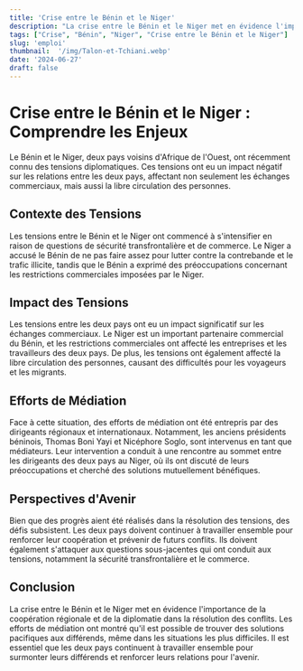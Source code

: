 ```yaml
---
title: 'Crise entre le Bénin et le Niger'
description: "La crise entre le Bénin et le Niger met en évidence l'importance de la coopération régionale et de la diplomatie dans la résolution des conflits."
tags: ["Crise", "Bénin", "Niger", "Crise entre le Bénin et le Niger"]
slug: 'emploi'
thumbnail:  '/img/Talon-et-Tchiani.webp'
date: '2024-06-27'
draft: false
---
```


# Crise entre le Bénin et le Niger : Comprendre les Enjeux

Le Bénin et le Niger, deux pays voisins d'Afrique de l'Ouest, ont récemment connu des tensions diplomatiques. Ces tensions ont eu un impact négatif sur les relations entre les deux pays, affectant non seulement les échanges commerciaux, mais aussi la libre circulation des personnes.

## Contexte des Tensions

Les tensions entre le Bénin et le Niger ont commencé à s'intensifier en raison de questions de sécurité transfrontalière et de commerce. Le Niger a accusé le Bénin de ne pas faire assez pour lutter contre la contrebande et le trafic illicite, tandis que le Bénin a exprimé des préoccupations concernant les restrictions commerciales imposées par le Niger.

## Impact des Tensions

Les tensions entre les deux pays ont eu un impact significatif sur les échanges commerciaux. Le Niger est un important partenaire commercial du Bénin, et les restrictions commerciales ont affecté les entreprises et les travailleurs des deux pays. De plus, les tensions ont également affecté la libre circulation des personnes, causant des difficultés pour les voyageurs et les migrants.

## Efforts de Médiation

Face à cette situation, des efforts de médiation ont été entrepris par des dirigeants régionaux et internationaux. Notamment, les anciens présidents béninois, Thomas Boni Yayi et Nicéphore Soglo, sont intervenus en tant que médiateurs. Leur intervention a conduit à une rencontre au sommet entre les dirigeants des deux pays au Niger, où ils ont discuté de leurs préoccupations et cherché des solutions mutuellement bénéfiques.

## Perspectives d'Avenir

Bien que des progrès aient été réalisés dans la résolution des tensions, des défis subsistent. Les deux pays doivent continuer à travailler ensemble pour renforcer leur coopération et prévenir de futurs conflits. Ils doivent également s'attaquer aux questions sous-jacentes qui ont conduit aux tensions, notamment la sécurité transfrontalière et le commerce.

## Conclusion

La crise entre le Bénin et le Niger met en évidence l'importance de la coopération régionale et de la diplomatie dans la résolution des conflits. Les efforts de médiation ont montré qu'il est possible de trouver des solutions pacifiques aux différends, même dans les situations les plus difficiles. Il est essentiel que les deux pays continuent à travailler ensemble pour surmonter leurs différends et renforcer leurs relations pour l'avenir.